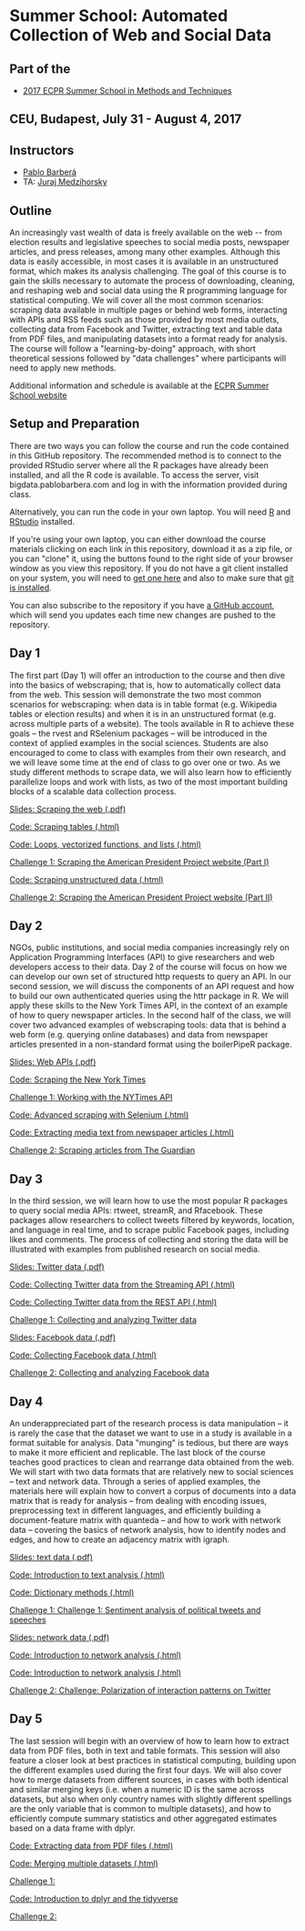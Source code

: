 # Summer School: Automated Collection of Web and Social Data

## Part of the 
* [2017 ECPR Summer School in Methods and Techniques](https://ecpr.eu/Events/EventDetails.aspx?EventID=116)

## CEU, Budapest, July 31 - August 4, 2017

## Instructors

* [Pablo Barber&aacute;](http://pablobarbera.com/)
* TA: [Juraj Medzihorsky](http://pds.ceu.edu/people/juraj-medzihorsky)

## Outline

An increasingly vast wealth of data is freely available on the web -- from election results and legislative speeches to social media posts, newspaper articles, and press releases, among many other examples. Although this data is easily accessible, in most cases it is available in an unstructured format, which makes its analysis challenging. The goal of this course is to gain the skills necessary to automate the process of downloading, cleaning, and reshaping web and social data using the R programming language for statistical computing. We will cover all the most common scenarios: scraping data available in multiple pages or behind web forms, interacting with APIs and RSS feeds such as those provided by most media outlets, collecting data from Facebook and Twitter, extracting text and table data from PDF files, and manipulating datasets into a format ready for analysis. The course will follow a "learning-by-doing" approach, with short theoretical sessions followed by "data challenges" where participants will need to apply new methods.

Additional information and schedule is available at the [ECPR Summer School website](https://ecpr.eu/Events/PanelDetails.aspx?PanelID=7055&EventID=116)

## Setup and Preparation

There are two ways you can follow the course and run the code contained in this GitHub repository. The recommended method is to connect to the provided RStudio server where all the R packages have already been installed, and all the R code is available. To access the server, visit bigdata.pablobarbera.com and log in with the information provided during class.

Alternatively, you can run the code in your own laptop. You will need [R](https://cran.r-project.org/) and [RStudio](https://www.rstudio.com/) installed.

If you're using your own laptop, you can either download the course materials clicking on each link in this repository, download it as a zip file, or you can "clone" it, using the buttons found to the right side of your browser window as you view this repository.  If you do not have a git client installed on your system, you will need to [get one here](https://git-scm.com/download/gui) and also to make sure that [git is installed](https://git-scm.com/downloads). 

You can also subscribe to the repository if you have [a GitHub account](https://github.com), which will send you updates each time new changes are pushed to the repository.

## Day 1

The first part (Day 1) will offer an introduction to the course and then dive into the basics of webscraping; that is, how to automatically collect data from the web. This session will demonstrate the two most common scenarios for webscraping: when data is in table format (e.g. Wikipedia tables or election results) and when it is in an unstructured format (e.g. across multiple parts of a website). The tools available in R to achieve these goals – the rvest and RSelenium packages – will be introduced in the context of applied examples in the social sciences. Students are also encouraged to come to class with examples from their own research, and we will leave some time at the end of class to go over one or two. As we study different methods to scrape data, we will also learn how to efficiently parallelize loops and work with lists, as two of the most important building blocks of a scalable data collection process.

[Slides: Scraping the web (.pdf)](day1/slides-scraping.pdf)

[Code: Scraping tables (.html)](day1/01-scraping-tables.html)

[Code: Loops, vectorized functions, and lists (.html)](day1/02-computing.html)

[Challenge 1: Scraping the American President Project website (Part I)](day1/challenge1.Rmd)

[Code: Scraping unstructured data (.html)](day1/03-scraping-unstructured-data.html)

[Challenge 2: Scraping the American President Project website (Part II)](day1/challenge2.Rmd)


## Day 2

NGOs, public institutions, and social media companies increasingly rely on Application Programming Interfaces (API) to give researchers and web developers access to their data. Day 2 of the course will focus on how we can develop our own set of structured http requests to query an API. In our second session, we will discuss the components of an API request and how to build our own authenticated queries using the httr package in R. We will apply these skills to the New York Times API, in the context of an example of how to query newspaper articles. In the second half of the class, we will cover two advanced examples of webscraping tools: data that is behind a web form (e.g. querying online databases) and data from newspaper articles presented in a non-standard format using the boilerPipeR package.

[Slides: Web APIs (.pdf)](day2/slides-APIs.pdf)

[Code: Scraping the New York Times](day2/01-nytimes-api.html)

[Challenge 1: Working with the NYTimes API](day2/challenge1.Rmd)

[Code: Advanced scraping with Selenium (.html)](day2/02-advanced-scraping.html)

[Code: Extracting media text from newspaper articles (.html)](day2/03-newspaper-articles.html)

[Challenge 2: Scraping articles from The Guardian](day2/challenge2.Rmd)

## Day 3

In the third session, we will learn how to use the most popular R packages to query social media APIs: rtweet, streamR, and Rfacebook. These packages allow researchers to collect tweets filtered by keywords, location, and language in real time, and to scrape public Facebook pages, including likes and comments. The process of collecting and storing the data will be illustrated with examples from published research on social media.

[Slides: Twitter data (.pdf)](day3/slides-twitter.pdf)

[Code: Collecting Twitter data from the Streaming API (.html)](day3/01-twitter-streaming-data-collection.html)

[Code: Collecting Twitter data from the REST API (.html)](day3/02-twitter-REST-data-collection.html)

[Challenge 1: Collecting and analyzing Twitter data](day3/challenge1.Rmd)

[Slides: Facebook data (.pdf)](day3/slides-facebook.pdf)

[Code: Collecting Facebook data (.html)](day3/03-facebook-data-collection.html)

[Challenge 2: Collecting and analyzing Facebook data](day3/challenge2.Rmd)

## Day 4

An underappreciated part of the research process is data manipulation – it is rarely the case that the dataset we want to use in a study is available in a format suitable for analysis. Data "munging" is tedious, but there are ways to make it more efficient and replicable. The last block of the course teaches good practices to clean and rearrange data obtained from the web. We will start with two data formats that are relatively new to social sciences – text and network data. Through a series of applied examples, the materials here will explain how to convert a corpus of documents into a data matrix that is ready for analysis – from dealing with encoding issues, preprocessing text in different languages, and efficiently building a document-feature matrix with quanteda – and how to work with network data – covering the basics of network analysis, how to identify nodes and edges, and how to create an adjacency matrix with igraph.

[Slides: text data (.pdf)](day4/slides-text.pdf)

[Code: Introduction to text analysis (.html)](day4/01-text-intro.html)

[Code: Dictionary methods (.html)](day4/02-dictionary-methods.html)

[Challenge 1: Challenge 1: Sentiment analysis of political tweets and speeches](day4/challenge1.Rmd)

[Slides: network data (.pdf)](day4/network-text.pdf)

[Code: Introduction to network analysis (.html)](day4/03-networks-intro-visualization.html)

[Code: Introduction to network analysis (.html)](day4/04-networks-descriptive-analysis.html)

[Challenge 2: Challenge: Polarization of interaction patterns on Twitter](day4/challenge2.Rmd)

## Day 5

The last session will begin with an overview of how to learn how to extract data from PDF files, both in text and table formats. This session will also feature a closer look at best practices in statistical computing, building upon the different examples used during the first four days. We will also cover how to merge datasets from different sources, in cases with both identical and similar merging keys (i.e. when a numeric ID is the same across datasets, but also when only country names with slightly different spellings are the only variable that is common to multiple datasets), and how to efficiently compute summary statistics and other aggregated estimates based on a data frame with dplyr.


[Code: Extracting data from PDF files (.html)](day4/03-data-in-PDFs.html)

[Code: Merging multiple datasets (.html)](day5/02-merging.html)

[Challenge 1: ](day5/challenge1.Rmd)

[Code: Introduction to dplyr and the tidyverse](day5/03-tidyverse.html)

[Challenge 2: ](day5/challenge2.Rmd)












